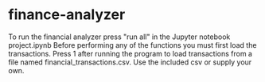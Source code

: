 # finance-analyzer

To run the financial analyzer press "run all" in the Jupyter notebook project.ipynb
Before performing any of the functions you must first load the transactions. Press 1 after running the program to load transactions from a file named financial_transactions.csv. Use the included csv or supply your own.